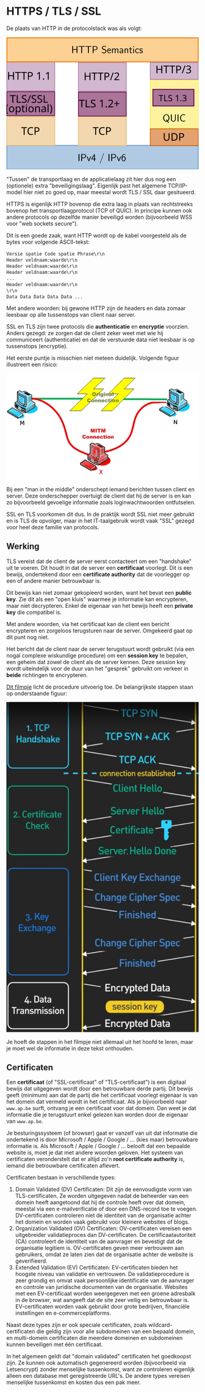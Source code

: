 # HTTPS / TLS / SSL
De plaats van HTTP in de protocolstack was als volgt:

![HTTP in de protocolstack](./images/http_in_stack.svg)


"Tussen" de transportlaag en de applicatielaag zit hier dus nog een (optionele) extra "beveiligingslaag".
Eigenlijk past het algemene TCP/IP-model hier niet zo goed op, maar meestal wordt TLS / SSL daar gesitueerd.

HTTPS is eigenlijk HTTP bovenop die extra laag in plaats van rechtstreeks bovenop het transportlaagprotocol (TCP of QUIC).
In principe kunnen ook andere protocols op dezelfde manier beveiligd worden (bijvoorbeeld WSS voor "web sockets secure").

Dit is een goede zaak, want HTTP wordt op de kabel voorgesteld als de bytes voor volgende ASCII-tekst:

```
Versie spatie Code spatie Phrase\r\n
Header veldnaam:waarde\r\n
Header veldnaam:waarde\r\n
Header veldnaam:waarde\r\n
...
Header veldnaam:waarde\r\n
\r\n
Data Data Data Data Data ...
```

Met andere woorden: bij gewone HTTP zijn de headers en data zomaar leesbaar op alle tussenstops van client naar server.

SSL en TLS zijn twee protocols die **authenticatie** en **encryptie** voorzien.
Anders gezegd: ze zorgen dat de client zeker weet met wie hij communiceert (authenticatie) en dat de verstuurde data niet leesbaar is op tussenstops (encryptie).

Het eerste puntje is misschien niet meteen duidelijk.
Volgende figuur illustreert een risico:

![man in the middle attack](./images/mitm.png)

Bij een "man in the middle" onderschept iemand berichten tussen client en server.
Deze onderschepper overtuigt de client dat hij de server is en kan zo bijvoorbeeld gevoelige informatie zoals loginwachtwoorden ontfutselen.

SSL en TLS voorkomen dit dus.
In de praktijk wordt SSL niet meer gebruikt en is TLS de opvolger, maar in het IT-taalgebruik wordt vaak "SSL" gezegd voor heel deze familie van protocols.

## Werking
TLS vereist dat de client de server eerst contacteert om een "handshake" uit te voeren.
Dit houdt in dat de server een **certificaat** voorlegt.
Dit is een bewijs, ondertekend door een **certificate authority** dat de voorlegger op een of andere manier betrouwbaar is.

Dit bewijs kan niet zomaar gekopieerd worden, want het bevat een **public key**.
Zie dit als een "open kluis" waarmee je informatie kan encrypteren, maar niet decrypteren.
Enkel de eigenaar van het bewijs heeft een **private key** die compatibel is.

Met andere woorden, via het certificaat kan de client een bericht encrypteren en zorgeloos terugsturen naar de server.
Omgekeerd gaat op dit punt nog niet.

Het bericht dat de client naar de server terugstuurt wordt gebruikt (via een nogal complexe wiskundige procedure) om een **session key** te bepalen,
een geheim dat zowel de client als de server kennen. Deze session key wordt uiteindelijk voor de duur van het "gesprek" gebruikt om verkeer in **beide** richtingen te encrypteren.

[Dit filmpje](https://youtu.be/j9QmMEWmcfo) licht de procedure uitvoerig toe. De belangrijkste stappen staan op onderstaande figuur:

![Screenshot uit het filmpje](./images/TCP-handshake.png)

Je hoeft de stappen in het filmpje niet allemaal uit het hoofd te leren, maar je moet wel de informatie in deze tekst onthouden.

## Certificaten
Een **certificaat** (of "SSL-certificaat" of "TLS-certificaat") is een digitaal bewijs dat uitgegeven wordt door een betrouwbare derde partij.
Dit bewijs geeft (minimum) aan dat de partij die het certificaat voorlegt eigenaar is van het domein dat vermeld wordt in het certificaat.
Als je bijvoorbeeld naar `www.ap.be` surft, ontvang je een certificaat voor dat domein.
Dan weet je dat informatie die je terugstuurt enkel gelezen kan worden door de eigenaar van `www.ap.be`.

Je besturingssysteem (of browser) gaat er vanzelf van uit dat informatie die ondertekend is door Microsoft / Apple / Google / ... (kies maar) betrouwbare informatie is.
Als Microsoft / Apple / Google / ... belooft dat een bepaalde website is, moet je dat met andere woorden geloven.
Het systeem van certificaten veronderstelt dat er altijd zo'n **root certificate authority** is, iemand die betrouwbare certificaten aflevert.

Certificaten bestaan in verschillende types:

1. Domain Validated (DV) Certificaten: Dit zijn de eenvoudigste vorm van TLS-certificaten. Ze worden uitgegeven nadat de beheerder van een domein heeft aangetoond dat hij de controle heeft over dat domein, meestal via een e-mailverificatie of door een DNS-record toe te voegen. DV-certificaten controleren niet de identiteit van de organisatie achter het domein en worden vaak gebruikt voor kleinere websites of blogs.
2. Organization Validated (OV) Certificaten: OV-certificaten vereisen een uitgebreider validatieproces dan DV-certificaten. De certificaatautoriteit (CA) controleert de identiteit van de aanvrager en bevestigt dat de organisatie legitiem is. OV-certificaten geven meer vertrouwen aan gebruikers, omdat ze laten zien dat de organisatie achter de website is geverifieerd.
3. Extended Validation (EV) Certificaten: EV-certificaten bieden het hoogste niveau van validatie en vertrouwen. De validatieprocedure is zeer grondig en omvat vaak persoonlijke identificatie van de aanvrager en controle van juridische documenten van de organisatie. Websites met een EV-certificaat worden weergegeven met een groene adresbalk in de browser, wat aangeeft dat de site zeer veilig en betrouwbaar is. EV-certificaten worden vaak gebruikt door grote bedrijven, financiële instellingen en e-commerceplatforms.

Naast deze types zijn er ook speciale certificaten, zoals wildcard-certificaten die geldig zijn voor alle subdomeinen van een bepaald domein, en multi-domein certificaten die meerdere domeinen en subdomeinen kunnen beveiligen met één certificaat.

In het algemeen geldt dat "domain validated" certificaten het goedkoopst zijn.
Ze kunnen ook automatisch gegenereerd worden (bijvoorbeeld via Letsencrypt) zonder menselijke tussenkomst, want ze controleren eigenlijk alleen een database met geregistreerde URL's.
De andere types vereisen menselijke tussenkomst en kosten dus een pak meer.

